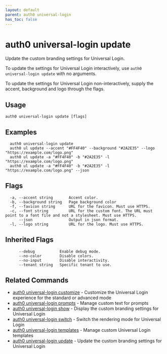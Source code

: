 ```yaml
---
layout: default
parent: auth0 universal-login
has_toc: false
---
```

# auth0 universal-login update

Update the custom branding settings for Universal Login.

To update the settings for Universal Login interactively, use `auth0 universal-login update` with no arguments.

To update the settings for Universal Login non-interactively, supply the accent, background and logo through the flags.

## Usage
```
auth0 universal-login update [flags]
```

## Examples

```
  auth0 universal-login update
  auth0 ul update --accent "#FF4F40" --background "#2A2E35" --logo "https://example.com/logo.png"
  auth0 ul update -a "#FF4F40" -b "#2A2E35" -l "https://example.com/logo.png"
  auth0 ul update -a "#FF4F40" -b "#2A2E35" -l "https://example.com/logo.png" --json
```


## Flags

```
  -a, --accent string       Accent color.
  -b, --background string   Page background color
  -f, --favicon string      URL for the favicon. Must use HTTPS.
  -c, --font string         URL for the custom font. The URL must point to a font file and not a stylesheet. Must use HTTPS.
      --json                Output in json format.
  -l, --logo string         URL for the logo. Must use HTTPS.
```


## Inherited Flags

```
      --debug           Enable debug mode.
      --no-color        Disable colors.
      --no-input        Disable interactivity.
      --tenant string   Specific tenant to use.
```


## Related Commands

- [auth0 universal-login customize](auth0_universal-login_customize.md) - Customize the Universal Login experience for the standard or advanced mode
- [auth0 universal-login prompts](auth0_universal-login_prompts.md) - Manage custom text for prompts
- [auth0 universal-login show](auth0_universal-login_show.md) - Display the custom branding settings for Universal Login
- [auth0 universal-login switch](auth0_universal-login_switch.md) - Switch the rendering mode for Universal Login
- [auth0 universal-login templates](auth0_universal-login_templates.md) - Manage custom Universal Login templates
- [auth0 universal-login update](auth0_universal-login_update.md) - Update the custom branding settings for Universal Login


